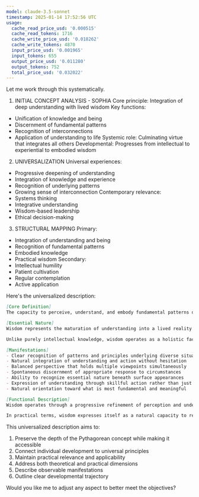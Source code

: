 ```yaml
---
model: claude-3.5-sonnet
timestamp: 2025-01-14 17:52:56 UTC
usage:
  cache_read_price_usd: '0.000515'
  cache_read_tokens: 1716
  cache_write_price_usd: '0.018262'
  cache_write_tokens: 4870
  input_price_usd: '0.001965'
  input_tokens: 655
  output_price_usd: '0.011280'
  output_tokens: 752
  total_price_usd: '0.032022'
---
```


Let me work through this systematically.

1. INITIAL CONCEPT ANALYSIS - SOPHIA
Core principle: Integration of deep understanding with lived wisdom
Key functions:
- Unification of knowledge and being
- Discernment of fundamental patterns
- Recognition of interconnections
- Application of understanding to life
Systemic role: Culminating virtue that integrates all others
Developmental: Progresses from intellectual to experiential to embodied wisdom

2. UNIVERSALIZATION
Universal experiences:
- Progressive deepening of understanding
- Integration of knowledge and experience
- Recognition of underlying patterns
- Growing sense of interconnection
Contemporary relevance:
- Systems thinking
- Integrative understanding
- Wisdom-based leadership
- Ethical decision-making

3. STRUCTURAL MAPPING
Primary:
- Integration of understanding and being
- Recognition of fundamental patterns
- Embodied knowledge
- Practical wisdom
Secondary:
- Intellectual humility
- Patient cultivation
- Regular contemplation
- Active application

Here's the universalized description:

```markdown
[Core Definition]
The capacity to perceive, understand, and embody fundamental patterns of reality, integrating intellectual knowledge with direct insight and practical wisdom. It manifests as a deep comprehension that naturally flows into wise action, combining clear understanding with compassionate engagement in life.

[Essential Nature]
Wisdom represents the maturation of understanding into a lived reality where knowing and being become unified. It transcends mere intellectual knowledge, emerging as a dynamic integration of clear perception, deep understanding, and skillful action. This quality develops through the progressive recognition of underlying patterns in reality, combined with the capacity to apply this understanding practically and compassionately.

Unlike purely intellectual knowledge, wisdom operates as a holistic faculty that simultaneously encompasses observation, understanding, and appropriate response. It manifests as both a way of seeing and a way of being, where understanding naturally flows into action without separation between knower and known.

[Manifestations]
- Clear recognition of patterns and principles underlying diverse situations
- Natural integration of understanding and action without hesitation
- Balanced perspective that holds multiple viewpoints simultaneously
- Spontaneous discernment of appropriate response to circumstances
- Ability to recognize essential nature beneath surface appearances
- Expression of understanding through skillful action rather than just words
- Natural orientation toward what is most fundamental and meaningful

[Functional Description]
Wisdom operates through a progressive refinement of perception and understanding, where intellectual knowledge is transformed through direct experience into embodied comprehension. This process involves both the clarification of understanding and its integration into one's way of being, ultimately manifesting as spontaneous appropriate action in any situation. The development moves from intellectual grasp through experiential verification to natural embodiment.

In practical terms, wisdom expresses itself as a natural capacity to recognize what is essential in any situation and respond appropriately without relying on pre-formed concepts or rules. It manifests as both deep insight and practical effectiveness, combining clear understanding with compassionate engagement. This quality brings coherence to one's life while naturally benefiting others through its expression in action.
```

This universalized description aims to:
1. Preserve the depth of the Pythagorean concept while making it accessible
2. Connect individual development to universal principles
3. Maintain practical relevance and applicability
4. Address both theoretical and practical dimensions
5. Describe observable manifestations
6. Outline clear developmental trajectory

Would you like me to adjust any aspect to better meet the objectives?